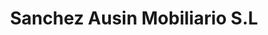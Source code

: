 ---
title: "Sanchez Ausin Mobiliario S.L"
url: /burgos/sanchez-ausin-mobiliario-s-l/
shop: Möbel
---